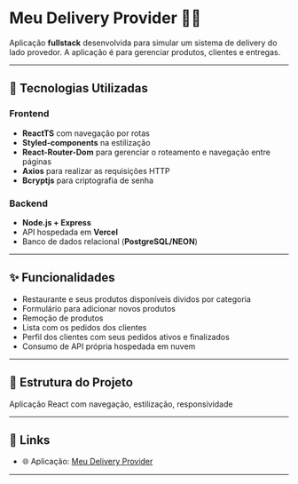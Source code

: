 # Meu Delivery Provider 🍹🥤

Aplicação **fullstack** desenvolvida para simular um sistema de delivery do lado provedor. A aplicação é para gerenciar produtos, clientes e entregas. 

---

## 🚀 Tecnologias Utilizadas

### Frontend
- **ReactTS** com navegação por rotas
- **Styled-components** na estilização
- **React-Router-Dom** para gerenciar o roteamento e navegação entre páginas
- **Axios** para realizar as requisições HTTP
- **Bcryptjs** para criptografia de senha

### Backend
- **Node.js + Express**
- API hospedada em **Vercel**
- Banco de dados relacional (**PostgreSQL/NEON**)

---

## ✨ Funcionalidades
- Restaurante e seus produtos disponíveis dividos por categoria
- Formulário para adicionar novos produtos
- Remoção de produtos
- Lista com os pedidos dos clientes
- Perfil dos clientes com seus pedidos ativos e finalizados
- Consumo de API própria hospedada em nuvem

---

## 📂 Estrutura do Projeto
Aplicação React com navegação, estilização, responsividade 

---

## 🔗 Links
- 🌐 Aplicação: [Meu Delivery Provider](https://meu-delivery-provider.vercel.app/)  

---
